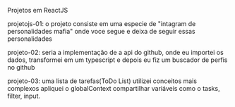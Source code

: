 Projetos em ReactJS

projetojs-01: o projeto consiste em uma especie de "intagram de personalidades mafia" onde voce segue e deixa de seguir essas personalidades

projeto-02: seria a implementação de a api do github, onde eu importei os dados, transformei em um typescript e depois eu fiz um buscador de perfis no github

projeto-03: uma lista de tarefas(ToDo List) utilizei conceitos mais complexos apliquei o globalContext compartilhar variáveis como o tasks, filter, input.
